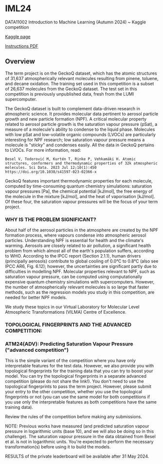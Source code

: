 # IML24
DATA11002 Introduction to Machine Learning (Autumn 2024) ~ Kaggle competition

[Kaggle page](https://www.kaggle.com/competitions/iml24-term-project)

[Instructions PDF]()

## Overview

The term project is on the GeckoQ dataset, which has the atomic structures of 31,637 atmospherically relevant molecules resulting from pinene, toluene, and decane oxidation. The training set used in this competition is a subset of 26,637 molecules from the GeckoQ dataset. The test set in this competition is previously unpublished data, fresh from the LUMI supercomputer.

The GeckoQ dataset is built to complement data-driven research in atmospheric science. It provides molecular data pertinent to aerosol particle growth and new particle formation (NPF). A critical molecular property related to aerosol particle growth is the saturation vapour pressure (pSat), a measure of a molecule's ability to condense to the liquid phase. Molecules with low pSat and low-volatile organic compounds (LVOCs) are particularly interesting for NPF research; low saturation vapour pressure means a molecule is "sticky" and condenses easily. All the data in GeckoQ pertains to LVOCs. For more information, read:

    Besel V, Todorović M, Kurtén T, Rinke P, Vehkamäki H. Atomic structures, conformers and thermodynamic properties of 32k atmospheric molecules. Sci Data. 2023 Jul 12;10(1):450 https://doi.org/10.1038/s41597-023-02366-x

GeckoQ features important thermodynamic properties for each molecule, computed by time-consuming quantum chemistry simulations: saturation vapour pressures [Pa], the chemical potential [kJ/mol], the free energy of the molecule in the mixture [kJ/mol], and the heat of vaporisation [kJ/mol]. Of these four, the saturation vapour pressures will be the focus of your term project.

### WHY IS THE PROBLEM SIGNIFICANT?
About half of the aerosol particles in the atmosphere are created by the NPF formation process, where vapours condense into atmospheric aerosol particles. Understanding NPF is essential for health and the climate's warming. Aerosols are closely related to air pollution, a significant health problem from which almost all of the earth's population suffers, according to WHO. According to the IPCC report (Section 2.1.1), human drivers (principally aerosols) contribute to global cooling of 0.0°C to 0.8°C (also see IPCC AR6, Fig. 6.12); however, the uncertainties are significant partly due to difficulties in modelling NPF. Molecular properties relevant to NPF, such as saturation vapour pressure, can be computed using computationally expensive quantum chemistry simulations with supercomputers. However, the number of atmospherically relevant molecules is so large that faster methods, such as the regression models you study in this competition, are needed for better NPF models.

We study these topics in our Virtual Laboratory for Molecular Level Atmospheric Transformations (VILMA) Centre of Excellence.

### TOPOLOGICAL FINGERPRINTS AND THE ADVANCED COMPETITION:

### ATM24(ADV): Predicting Saturation Vapour Pressure ("advanced competition")

This is the simple variant of the competition where you have only interpretable features for the test data. However, we also provide you with topological fingerprints for the training data that you can try to boost your model. You can try the topological fingerprints in a separate advanced competition (please do not share the link!). You don't need to use the topological fingerprints to pass the term project. However, please submit your entry to the other competition, whether you use the topological fingerprints or not (you can use the same model for both competitions if you use only the interpretable features as both competitions have the same training data).

Review the rules of the competition before making any submissions.

NOTE: Previous works have measured (and predicted saturation vapour pressure in logarithmic units (base 10), and we will also be doing so in this challenge). The saturation vapour pressure in the data obtained from Besel et al. is not in logarithmic units. You're expected to perform the necessary transformation(s) before using it to build the models.

RESULTS of the private leaderboard will be available after 31 May 2024.
